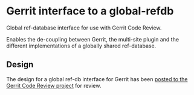 # Gerrit interface to a global-refdb

Global ref-database interface for use with Gerrit Code Review.

Enables the de-coupling between Gerrit, the multi-site plugin and the different
implementations of a globally shared ref-database.

## Design

The design for a global ref-db interface for Gerrit has been
[posted to the Gerrit Code Review project](https://gerrit-review.googlesource.com/c/homepage/+/237980)
for review.
